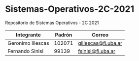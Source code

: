 # Sistemas-Operativos-2C-2021
Repositorio de Sistemas Operativos - 2C 2021

| Integrante              | Padrón  | Correo                    | 
| ---                    |  ---    | ---                       |
| Geronimo Illescas      |  102071 | gillescas@fi.uba.ar       |   
| Fernando Sinisi        | 99139  | fsinisi@fi.uba.ar       |

